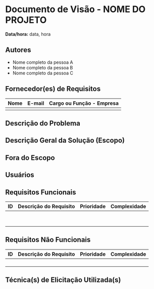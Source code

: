 # Documento de Visão - NOME DO PROJETO

**Data/hora:** data, hora  

## Autores
- Nome completo da pessoa A
- Nome completo da pessoa B
- Nome completo da pessoa C

## Fornecedor(es) de Requisitos

| Nome | E-mail | Cargo ou Função - Empresa |
| --- | --- | --- |
|     |     |     |

## Descrição do Problema

## Descrição Geral da Solução (Escopo)

## Fora do Escopo


## Usuários

## Requisitos Funcionais

| ID | Descrição do Requisito | Prioridade | Complexidade |
| --- | --- | --- | --- |
| | | | |
| | | | |
| | | | |
| | | | |
| | | | |
| | | | |
| | | | |
| | | | |

## Requisitos Não Funcionais

| ID | Descrição do Requisito | Prioridade | Complexidade |
| --- | --- | --- | --- |
| | | | |
| | | | |
| | | | |
| | | | |

## Técnica(s) de Elicitação Utilizada(s)

